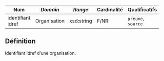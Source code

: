 | **Nom**           | ***Domain*** | ***Range*** | **Cardinalité** | **Qualificatifs**  |
| ----------------- | ------------ | ----------- | --------------- | ------------------ |
| identifiant idref | Organisation | xsd:string  | F/NR            | `preuve`, `source` |

## Définition

Identifiant Idref d'une organisation.